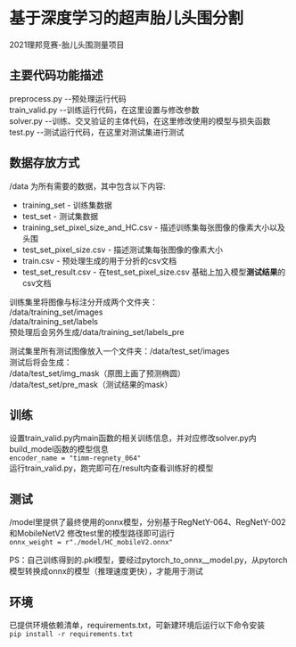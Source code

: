 # 基于深度学习的超声胎儿头围分割  
2021理邦竞赛-胎儿头围测量项目

## **主要代码功能描述**
preprocess.py --预处理运行代码  
train_valid.py --训练运行代码，在这里设置与修改参数  
solver.py --训练、交叉验证的主体代码，在这里修改使用的模型与损失函数  
test.py --测试运行代码，在这里对测试集进行测试  
  
## **数据存放方式**
/data 为所有需要的数据，其中包含以下内容:  
- training_set  - 训练集数据  
- test_set  - 测试集数据  
- training_set_pixel_size_and_HC.csv  - 描述训练集每张图像的像素大小以及头围  
- test_set_pixel_size.csv  - 描述测试集每张图像的像素大小  
- train.csv  - 预处理生成的用于分折的csv文档  
- test_set_result.csv  - 在test_set_pixel_size.csv 基础上加入模型**测试结果**的csv文档

训练集里将图像与标注分开成两个文件夹：  
/data/training_set/images  
/data/training_set/labels  
预处理后会另外生成/data/training_set/labels_pre  

测试集里所有测试图像放入一个文件夹：/data/test_set/images  
测试后将会生成：  
/data/test_set/img_mask（原图上画了预测椭圆）  
/data/test_set/pre_mask（测试结果的mask）

## **训练**
设置train_valid.py内main函数的相关训练信息，并对应修改solver.py内build_model函数的模型信息  
```encoder_name = "timm-regnety_064" ```  
运行train_valid.py，跑完即可在/result内查看训练好的模型  

## **测试**
/model里提供了最终使用的onnx模型，分别基于RegNetY-064、RegNetY-002和MobileNetV2
修改test里的模型路径即可运行  
```onnx_weight = r"./model/HC_mobileV2.onnx" ``` 

PS：自己训练得到的.pkl模型，要经过pytorch_to_onnx__model.py，从pytorch模型转换成onnx的模型（推理速度更快），才能用于测试

## **环境**
已提供环境依赖清单，requirements.txt，可新建环境后运行以下命令安装  
```pip install -r requirements.txt ```
